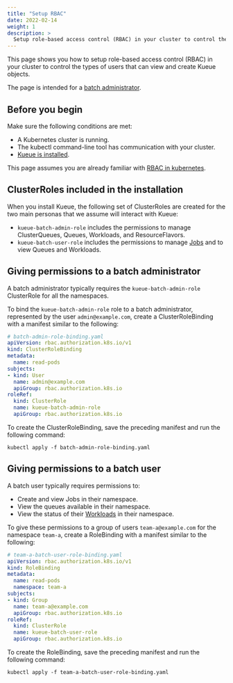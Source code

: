 ```yaml
---
title: "Setup RBAC"
date: 2022-02-14
weight: 1
description: >
  Setup role-based access control (RBAC) in your cluster to control the types of users that can view and create Kueue objects.
---
```


This page shows you how to setup role-based access control (RBAC) in your cluster
to control the types of users that can view and create Kueue objects.

The page is intended for a [batch administrator](/docs/tasks#batch-administrator).

## Before you begin

Make sure the following conditions are met:

- A Kubernetes cluster is running.
- The kubectl command-line tool has communication with your cluster.
- [Kueue is installed](/docs/installation).

This page assumes you are already familiar with [RBAC in kubernetes](https://kubernetes.io/docs/reference/access-authn-authz/rbac/).

## ClusterRoles included in the installation

When you install Kueue, the following set of ClusterRoles are created for the
two main personas that we assume will interact with Kueue:

- `kueue-batch-admin-role` includes the permissions to manage ClusterQueues,
  Queues, Workloads, and ResourceFlavors.
- `kueue-batch-user-role` includes the permissions to manage [Jobs](https://kubernetes.io/docs/concepts/workloads/controllers/job/)
  and to view Queues and Workloads.

## Giving permissions to a batch administrator

A batch administrator typically requires the `kueue-batch-admin-role` ClusterRole
for all the namespaces.

To bind the `kueue-batch-admin-role` role to a batch administrator, represented
by the user `admin@example.com`, create a ClusterRoleBinding with a manifest
similar to the following:

```yaml
# batch-admin-role-binding.yaml
apiVersion: rbac.authorization.k8s.io/v1
kind: ClusterRoleBinding
metadata:
  name: read-pods
subjects:
- kind: User
  name: admin@example.com
  apiGroup: rbac.authorization.k8s.io
roleRef:
  kind: ClusterRole
  name: kueue-batch-admin-role
  apiGroup: rbac.authorization.k8s.io
```

To create the ClusterRoleBinding, save the preceding manifest and run the
following command:

```shell
kubectl apply -f batch-admin-role-binding.yaml
```

## Giving permissions to a batch user

A batch user typically requires permissions to:

- Create and view Jobs in their namespace.
- View the queues available in their namespace.
- View the status of their [Workloads](/docs/concepts/workload) in their namespace.

To give these permissions to a group of users `team-a@example.com` for the
namespace `team-a`, create a RoleBinding with a manifest similar to the
following:

```yaml
# team-a-batch-user-role-binding.yaml
apiVersion: rbac.authorization.k8s.io/v1
kind: RoleBinding
metadata:
  name: read-pods
  namespace: team-a
subjects:
- kind: Group
  name: team-a@example.com
  apiGroup: rbac.authorization.k8s.io
roleRef:
  kind: ClusterRole
  name: kueue-batch-user-role
  apiGroup: rbac.authorization.k8s.io
```

To create the RoleBinding, save the preceding manifest and run the
following command:

```shell
kubectl apply -f team-a-batch-user-role-binding.yaml
```
